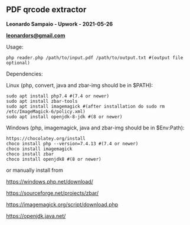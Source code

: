 ## PDF qrcode extractor
 

**Leonardo Sampaio - Upwork - 2021-05-26**

**leonardors@gmail.com**

Usage:

    php reader.php /path/to/input.pdf /path/to/output.txt #(output file optional)

Dependencies:

Linux (php, convert, java and zbar-img should be in $PATH):

    sudo apt install php7.4 #(7.4 or newer)
    sudo apt install zbar-tools
    sudo apt install imagemagick #(after installation do sudo rm /etc/ImageMagick-6/policy.xml)
    sudo apt install openjdk-8-jdk #(8 or newer)
Windows (php, imagemagick, java and zbar-img should be in $Env:Path):

    https://chocolatey.org/install    
    choco install php --version=7.4.13 #(7.4 or newer)    
    choco install imagemagick    
    choco install zbar    
    choco install openjdk8 #(8 or newer) 

or manually install from

https://windows.php.net/download/

https://sourceforge.net/projects/zbar/

https://imagemagick.org/script/download.php

https://openjdk.java.net/
